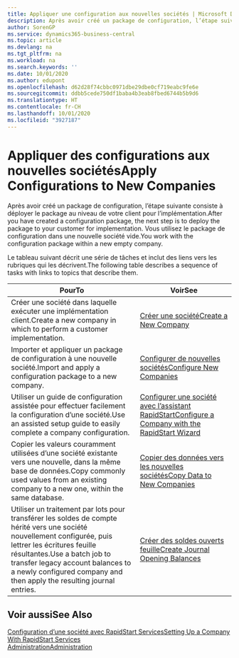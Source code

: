 ```yaml
---
title: Appliquer une configuration aux nouvelles sociétés | Microsoft Docs
description: Après avoir créé un package de configuration, l’étape suivante consiste à déployer le package au niveau de votre client pour l’implémentation. Vous utilisez la configuration avec une nouvelle société vide.
author: SorenGP
ms.service: dynamics365-business-central
ms.topic: article
ms.devlang: na
ms.tgt_pltfrm: na
ms.workload: na
ms.search.keywords: ''
ms.date: 10/01/2020
ms.author: edupont
ms.openlocfilehash: d62d28f74cbbc0971dbe29dbe0cf719eabc9fe6e
ms.sourcegitcommit: ddbb5cede750df1baba4b3eab8fbed6744b5b9d6
ms.translationtype: HT
ms.contentlocale: fr-CH
ms.lasthandoff: 10/01/2020
ms.locfileid: "3927187"
---
```

# <a name="apply-configurations-to-new-companies"></a><span data-ttu-id="83a1d-104">Appliquer des configurations aux nouvelles sociétés</span><span class="sxs-lookup"><span data-stu-id="83a1d-104">Apply Configurations to New Companies</span></span>
<span data-ttu-id="83a1d-105">Après avoir créé un package de configuration, l’étape suivante consiste à déployer le package au niveau de votre client pour l’implémentation.</span><span class="sxs-lookup"><span data-stu-id="83a1d-105">After you have created a configuration package, the next step is to deploy the package to your customer for implementation.</span></span> <span data-ttu-id="83a1d-106">Vous utilisez le package de configuration dans une nouvelle société vide.</span><span class="sxs-lookup"><span data-stu-id="83a1d-106">You work with the configuration package within a new empty company.</span></span>  

 <span data-ttu-id="83a1d-107">Le tableau suivant décrit une série de tâches et inclut des liens vers les rubriques qui les décrivent.</span><span class="sxs-lookup"><span data-stu-id="83a1d-107">The following table describes a sequence of tasks with links to topics that describe them.</span></span>

|<span data-ttu-id="83a1d-108">**Pour**</span><span class="sxs-lookup"><span data-stu-id="83a1d-108">**To**</span></span>|<span data-ttu-id="83a1d-109">**Voir**</span><span class="sxs-lookup"><span data-stu-id="83a1d-109">**See**</span></span>|  
|------------|-------------|  
|<span data-ttu-id="83a1d-110">Créer une société dans laquelle exécuter une implémentation client.</span><span class="sxs-lookup"><span data-stu-id="83a1d-110">Create a new company in which to perform a customer implementation.</span></span>|[<span data-ttu-id="83a1d-111">Créer une société</span><span class="sxs-lookup"><span data-stu-id="83a1d-111">Create a New Company</span></span>](admin-how-to-create-a-new-company.md)|  
|<span data-ttu-id="83a1d-112">Importer et appliquer un package de configuration à une nouvelle société.</span><span class="sxs-lookup"><span data-stu-id="83a1d-112">Import and apply a configuration package to a new company.</span></span>|[<span data-ttu-id="83a1d-113">Configurer de nouvelles sociétés</span><span class="sxs-lookup"><span data-stu-id="83a1d-113">Configure New Companies</span></span>](admin-how-to-configure-new-companies.md)|  
|<span data-ttu-id="83a1d-114">Utiliser un guide de configuration assistée pour effectuer facilement la configuration d’une société.</span><span class="sxs-lookup"><span data-stu-id="83a1d-114">Use an assisted setup guide to easily complete a company configuration.</span></span>|[<span data-ttu-id="83a1d-115">Configurer une société avec l’assistant RapidStart</span><span class="sxs-lookup"><span data-stu-id="83a1d-115">Configure a Company with the RapidStart Wizard</span></span>](admin-how-to-configure-a-company-with-the-rapidstart-wizard.md)|
|<span data-ttu-id="83a1d-116">Copier les valeurs couramment utilisées d’une société existante vers une nouvelle, dans la même base de données.</span><span class="sxs-lookup"><span data-stu-id="83a1d-116">Copy commonly used values from an existing company to a new one, within the same database.</span></span>|[<span data-ttu-id="83a1d-117">Copier des données vers les nouvelles sociétés</span><span class="sxs-lookup"><span data-stu-id="83a1d-117">Copy Data to New Companies</span></span>](admin-how-to-copy-data-to-new-companies.md)|  
|<span data-ttu-id="83a1d-118">Utiliser un traitement par lots pour transférer les soldes de compte hérité vers une société nouvellement configurée, puis lettrer les écritures feuille résultantes.</span><span class="sxs-lookup"><span data-stu-id="83a1d-118">Use a batch job to transfer legacy account balances to a newly configured company and then apply the resulting journal entries.</span></span>|[<span data-ttu-id="83a1d-119">Créer des soldes ouverts feuille</span><span class="sxs-lookup"><span data-stu-id="83a1d-119">Create Journal Opening Balances</span></span>](admin-how-to-create-journal-opening-balances.md)|  

## <a name="see-also"></a><span data-ttu-id="83a1d-120">Voir aussi</span><span class="sxs-lookup"><span data-stu-id="83a1d-120">See Also</span></span>  
[<span data-ttu-id="83a1d-121">Configuration d’une société avec RapidStart Services</span><span class="sxs-lookup"><span data-stu-id="83a1d-121">Setting Up a Company With RapidStart Services</span></span>](admin-set-up-a-company-with-rapidstart.md)  
[<span data-ttu-id="83a1d-122">Administration</span><span class="sxs-lookup"><span data-stu-id="83a1d-122">Administration</span></span>](admin-setup-and-administration.md)
